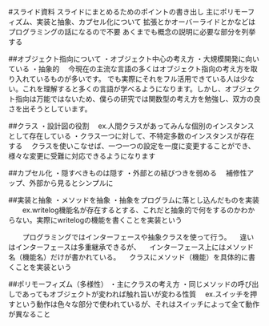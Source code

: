 #スライド資料
スライドにまとめるためのポイントの書き出し
主にポリモーフィズム、実装と抽象、カプセル化について
拡張とかオーバーライドとかなどはプログラミングの話になるので不要
あくまでも概念の説明に必要な部分を列挙する

##オブジェクト指向について
・オブジェクト中心の考え方
・大規模開発に向いている
・抽象的
　今現在の主流な言語の多くはオブジェクト指向の考え方を取り入れているものが多いです。
 でも実際にそれをフル活用できている人は少ない。これを理解すると多くの言語が学べるようになります。しかし、オブジェクト指向は万能ではないため、僕らの研究では関数型の考え方を勉強し、双方の良さを出そうとしています。

##クラス
・設計図の役割
　ex.人間クラスがあってみんな個別のインスタンスとして存在している
・クラス一つに対して、不特定多数のインスタンスが存在する
　クラスを使いこなせば、一つ一つの設定を一度に変更することができ、様々な変更に受難に対応できるようになります
 
##カプセル化
・隠すべきものは隠す
・外部との結びつきを弱める
　補修性アップ、外部から見るとシンプルに

##実装と抽象
・メソッドを抽象
・抽象をプログラムに落とし込んだものを実装
　　ex.writelog機能名が存在するとする、これだと抽象的で何をするのかわからない。実際にwritelogの機能を書くことを実装という　
  
　　プログラミングではインターフェースや抽象クラスを使って行う。
  　違いはインターフェースは多重継承できるが、
  　インターフェース上にはメソッド名（機能名）だけが書かれている。
  　クラスにメソッド（機能）を具体的に書くことを実装という

##ポリモーフィズム（多様性）
・主にクラスの考え方
・同じメソッドの呼び出しであってもオブジェクトが変われば触れ旨いが変わる性質
　ex.スイッチを押すという動作は色々な部分で使われているが、それはスイッチによって全て動作が異なること


